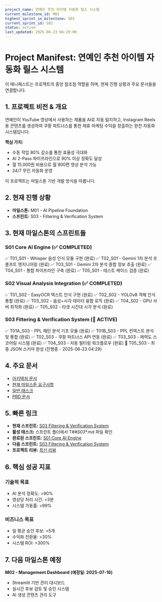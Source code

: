 ```yaml
---
project_name: 연예인 추천 아이템 자동화 릴스 시스템
current_milestone_id: M01
highest_sprint_in_milestone: S03
current_sprint_id: S03
status: active
last_updated: 2025-06-23 04:29:00
---
```


# Project Manifest: 연예인 추천 아이템 자동화 릴스 시스템

이 매니페스트는 프로젝트의 중앙 참조점 역할을 하며, 현재 진행 상황과 주요 문서들을 연결합니다.

## 1. 프로젝트 비전 & 개요

연예인이 YouTube 영상에서 사용하는 제품을 AI로 자동 탐지하고, Instagram Reels용 콘텐츠를 생성하여 쿠팡 파트너스를 통한 제휴 마케팅 수익을 창출하는 완전 자동화 시스템입니다.

**핵심 가치:**
- 수동 작업 80% 감소를 통한 효율성 극대화
- AI 2-Pass 파이프라인으로 90% 이상 정확도 달성
- 월 15,000원 비용으로 월 900편 영상 분석 가능
- 24/7 무인 자동화 운영

이 프로젝트는 마일스톤 기반 개발 방식을 따릅니다.

## 2. 현재 진행 상황

- **마일스톤:** M01 - AI Pipeline Foundation
- **스프린트:** S03 - Filtering & Verification System

## 3. 현재 마일스톤의 스프린트들

### S01 Core AI Engine (✅ COMPLETED)

✅ T01_S01 - Whisper 음성 인식 모듈 구현 (완료)
✅ T02_S01 - Gemini 1차 분석 프롬프트 엔지니어링 (완료)
✅ T03_S01 - Gemini 2차 분석 종합 정보 추출 (완료)
✅ T04_S01 - 통합 파이프라인 구축 (완료)
✅ T05_S01 - 테스트 케이스 검증 (완료)

### S02 Visual Analysis Integration (✅ COMPLETED)

✅ T01_S02 - EasyOCR 텍스트 인식 구현 (완료)
✅ T02_S02 - YOLOv8 객체 인식 통합 (완료)
✅ T03_S02 - 음성+시각 데이터 융합 로직 (완료)
✅ T04_S02 - GPU 서버 최적화 (완료)
✅ T05_S02 - 타겟 시간대 시각 분석 (완료)

### S03 Filtering & Verification System (🔄 ACTIVE)

✅ T01A_S03 - PPL 패턴 분석 기초 모듈 (완료)
✅ T01B_S03 - PPL 컨텍스트 분석 및 통합 (완료)
✅ T02_S03 - 쿠팡 파트너스 API 연동 (완료)
✅ T03_S03 - 매력도 스코어링 시스템 (완료)
✅ T04_S03 - 자동 필터링 워크플로우 (완료)
🔄 T05_S03 - 최종 JSON 스키마 완성 (진행중 - 2025-06-23 04:29)

## 4. 주요 문서

- [아키텍처 문서](./01_PROJECT_DOCS/ARCHITECTURE.md)
- [현재 마일스톤 요구사항](./02_REQUIREMENTS/M01_AI_Pipeline_Foundation/)
- [일반 태스크](./04_GENERAL_TASKS/)
- [PRD 문서](../prd.md)

## 5. 빠른 링크

- **현재 스프린트:** [S03 Filtering & Verification System](./03_SPRINTS/S03_M01_Filtering_Verification_System/)
- **활성 태스크:** 스프린트 폴더에서 T##_S03_*.md 파일 확인
- **완료된 스프린트:** [S01 Core AI Engine](./03_SPRINTS/S01_M01_Core_AI_Engine/)
- **다음 스프린트:** [S03 Filtering & Verification System](./03_SPRINTS/S03_M01_Filtering_Verification_System/)
- **프로젝트 리뷰:** [최신 리뷰](./10_STATE_OF_PROJECT/)

## 6. 핵심 성공 지표

### 기술적 목표
- AI 분석 정확도: >90%
- 영상당 처리 시간: <3분
- 시스템 가동률: >99%

### 비즈니스 목표  
- 일 평균 승인 후보: >5개
- 수익화 전환율: >30%
- 시스템 ROI: >300%

## 7. 다음 마일스톤 예정

**M02 - Management Dashboard (예정일: 2025-07-16)**
- Streamlit 기반 관리 대시보드
- 실시간 후보 검토 및 승인 시스템
- AI 생성 콘텐츠 관리 도구
